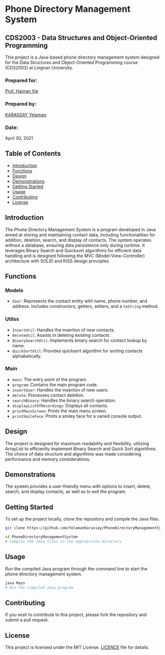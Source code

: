 # Phone Directory Management System

## CDS2003 - Data Structures and Object-Oriented Programming

This project is a Java-based phone directory management system designed for the Data Structures and Object-Oriented Programming course (CDS2003) at Lingnan University.

### Prepared for:
[Prof. Haoran Xie](https://xiehaoran.net/index.php)


### Prepared by:
[KARASSAY Yelaman](https://twitter.com/valikhanovich)

### Date:
April 30, 2021

## Table of Contents
- [Introduction](#introduction)
- [Functions](#functions)
- [Design](#design)
- [Demonstrations](#demonstrations)
- [Getting Started](#getting-started)
- [Usage](#usage)
- [Contributing](#contributing)
- [License](#license)

## Introduction

The Phone Directory Management System is a program developed in Java aimed at storing and maintaining contact data, including functionalities for addition, deletion, search, and display of contacts. The system operates without a database, ensuring data persistence only during runtime. It leverages Binary Search and Quicksort algorithms for efficient data handling and is designed following the MVC (Model-View-Controller) architecture with SOLID and KISS design principles.

## Functions

### Models
- `User`: Represents the contact entity with name, phone number, and address. Includes constructors, getters, setters, and a `toString` method.

### Utilss
- `InsertUtil`: Handles the insertion of new contacts.
- `DeleteUtil`: Assists in deleting existing contacts.
- `BinarySearchUtil`: Implements binary search for contact lookup by name.
- `QuickSortUtil`: Provides quicksort algorithm for sorting contacts alphabetically.

### Main
- `main`: The entry point of the program.
- `program`: Contains the main program code.
- `insertUser`: Handles the insertion of new users.
- `delete`: Processes contact deletion.
- `searchBinary`: Handles the binary search operation.
- `displayListOfRecordings`: Displays all contacts.
- `printMainScreen`: Prints the main menu screen.
- `printSmileFace`: Prints a smiley face for a varied console output.

## Design

The project is designed for maximum readability and flexibility, utilizing ArrayList to efficiently implement Binary Search and Quick Sort algorithms. The choice of data structure and algorithms was made considering performance and memory considerations.

## Demonstrations

The system provides a user-friendly menu with options to insert, delete, search, and display contacts, as well as to exit the program.

## Getting Started

To set up the project locally, clone the repository and compile the Java files.

```bash
git clone https://github.com/YelamanKarassay/PhoneDirectoryManagementSystem.git

cd PhoneDirectoryManagementSystem
# Compile the Java files in the appropriate directory
```
## Usage

Run the compiled Java program through the command line to start the phone directory management system.
    
```bash
java Main
# Run the compiled Java program
```

## Contributing

If you wish to contribute to this project, please fork the repository and submit a pull request.

## License
This project is licensed under the MIT License.
[LICENCE](LICENCE.md) file for details.
